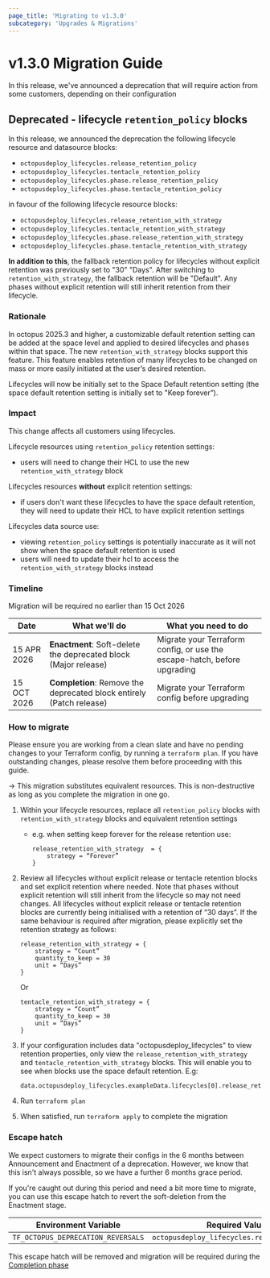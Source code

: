 ```yaml
---
page_title: 'Migrating to v1.3.0'
subcategory: 'Upgrades & Migrations'
---
```


# v1.3.0 Migration Guide

In this release, we've announced a deprecation that will require action from some customers, depending on their configuration

## Deprecated - lifecycle `retention_policy` blocks

In this release, we announced the deprecation the following lifecycle resource and datasource blocks:

- `octopusdeploy_lifecycles.release_retention_policy`
- `octopusdeploy_lifecycles.tentacle_retention_policy`
- `octopusdeploy_lifecycles.phase.release_retention_policy`
- `octopusdeploy_lifecycles.phase.tentacle_retention_policy`

in favour of the following lifecycle resource blocks:

- `octopusdeploy_lifecycles.release_retention_with_strategy`
- `octopusdeploy_lifecycles.tentacle_retention_with_strategy`
- `octopusdeploy_lifecycles.phase.release_retention_with_strategy`
- `octopusdeploy_lifecycles.phase.tentacle_retention_with_strategy`

**In addition to this**, the fallback retention policy for lifecycles without explicit retention was previously set to "30" "Days". After switching to `retention_with_strategy`, the fallback retention will be "Default". Any phases without explicit retention will still inherit retention from their lifecycle.

### Rationale

In octopus 2025.3 and higher, a customizable default retention setting can be added at the space level and applied to desired lifecycles and phases within that space. The new `retention_with_strategy` blocks support this feature. This feature enables retention of many lifecycles to be changed on mass or more easily initiated at the user’s desired retention.

Lifecycles will now be initially set to the Space Default retention setting (the space default retention setting is initially set to "Keep forever”).

### Impact

This change affects all customers using lifecycles.

Lifecycle resources using `retention_policy` retention settings:

- users will need to change their HCL to use the new `retention_with_strategy` block

Lifecycles resources **without** explicit retention settings:

- if users don't want these lifecycles to have the space default retention, they will need to update their HCL to have explicit retention settings

Lifecycles data source use:

- viewing `retention_policy` settings is potentially inaccurate as it will not show when the space default retention is used
- users will need to update their hcl to access the `retention_with_strategy` blocks instead

### Timeline

Migration will be required no earlier than 15 Oct 2026

| Date        | What we'll do                                                        | What you need to do                                                      |
| ----------- | -------------------------------------------------------------------- | ------------------------------------------------------------------------ |
| 15 APR 2026 | **Enactment**: Soft-delete the deprecated block (Major release)      | Migrate your Terraform config, or use the escape-hatch, before upgrading |
| 15 OCT 2026 | **Completion**: Remove the deprecated block entirely (Patch release) | Migrate your Terraform config before upgrading                           |

### How to migrate

Please ensure you are working from a clean slate and have no pending changes to your Terraform config, by running a `terraform plan`. If you have outstanding changes, please resolve them before proceeding with this guide.

-> This migration substitutes equivalent resources. This is non-destructive as long as you complete the migration in one go.

1.  Within your lifecycle resources, replace all `retention_policy` blocks with `retention_with_strategy` blocks and equivalent retention settings

    - e.g. when setting keep forever for the release retention use:

          release_retention_with_strategy  = {
              strategy = “Forever”
          }

2.  Review all lifecycles without explicit release or tentacle retention blocks and set explicit retention where needed. Note that phases without explicit retention will still inherit from the lifecycle so may not need changes.
    All lifecycles without explicit release or tentacle retention blocks are currently being initialised with a retention of “30 days”. If the same behaviour is required after migration, please explicitly set the retention strategy as follows:

        release_retention_with_strategy = {
            strategy = “Count”
            quantity_to_keep = 30
            unit = “Days”
        }

    Or

        tentacle_retention_with_strategy = {
            strategy = “Count”
            quantity_to_keep = 30
            unit = “Days”
        }

3.  If your configuration includes data "octopusdeploy_lifecycles" to view retention properties, only view the `release_retention_with_strategy` and `tentacle_retention_with_strategy` blocks. This will enable you to see when blocks use the space default retention. E.g:

        data.octopusdeploy_lifecycles.exampleData.lifecycles[0].release_retention_with_strategy[0]

4.  Run `terraform plan`
5.  When satisfied, run `terraform apply` to complete the migration

### Escape hatch

We expect customers to migrate their configs in the 6 months between Announcement and Enactment of a deprecation. However, we know that this isn't always possible, so we have a further 6 months grace period.

If you're caught out during this period and need a bit more time to migrate, you can use this escape hatch to revert the soft-deletion from the Enactment stage.

| Environment Variable               | Required Value                              |
| ---------------------------------- | ------------------------------------------- |
| `TF_OCTOPUS_DEPRECATION_REVERSALS` | `octopusdeploy_lifecycles.retention_policy` |

This escape hatch will be removed and migration will be required during the [Completion phase](#Timeline)
